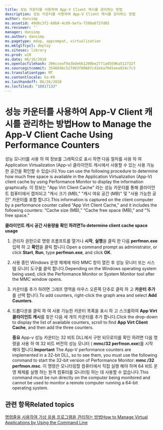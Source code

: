 ```yaml
---
title: 성능 카운터를 사용하여 App-V Client 캐시를 관리하는 방법
description: 성능 카운터를 사용하여 App-V Client 캐시를 관리하는 방법
author: dansimp
ms.assetid: 49d6c3f2-68b8-4c69-befa-7598a8737d05
ms.reviewer: ''
manager: dansimp
ms.author: dansimp
ms.pagetype: mdop, appcompat, virtualization
ms.mktglfcycl: deploy
ms.sitesec: library
ms.prod: w10
ms.date: 06/16/2016
ms.openlocfilehash: 396cceaf9a3bde661200be2771a85596a512732f
ms.sourcegitcommit: 354664bc527d93f80687cd2eba70d1eea024c7c3
ms.translationtype: MT
ms.contentlocale: ko-KR
ms.lasthandoff: 06/26/2020
ms.locfileid: "10817133"
---
```

# <span data-ttu-id="f63b5-103">성능 카운터를 사용하여 App-V Client 캐시를 관리하는 방법</span><span class="sxs-lookup"><span data-stu-id="f63b5-103">How to Manage the App-V Client Cache Using Performance Counters</span></span>


<span data-ttu-id="f63b5-104">성능 모니터를 사용 하 여 정보를 그래픽으로 표시 하면 다음 절차를 사용 하 여 Application Virtualization (App-v) 클라이언트 캐시에서 사용할 수 있는 사용 가능한 공간을 확인할 수 있습니다.</span><span class="sxs-lookup"><span data-stu-id="f63b5-104">You can use the following procedure to determine how much free space is available in the Application Virtualization (App-V) client cache by using Performance Monitor to display the information graphically.</span></span> <span data-ttu-id="f63b5-105">이 정보는 "App Virt Client Cache" 라는 성능 카운터를 통해 클라이언트 컴퓨터에서 캡처되고 "캐시 크기 (MB)," "캐시 여유 공간 (MB)" 및 "사용 가능한 공간" 카운터를 포함 합니다.</span><span class="sxs-lookup"><span data-stu-id="f63b5-105">This information is captured on the client computer by a performance counter called “App Virt Client Cache,” and it includes the following counters: “Cache size (MB),” “Cache free space (MB),” and “% free space.”</span></span>

**<span data-ttu-id="f63b5-106">클라이언트 캐시 공간 사용량을 확인 하려면</span><span class="sxs-lookup"><span data-stu-id="f63b5-106">To determine client cache space usage</span></span>**

1.  <span data-ttu-id="f63b5-107">관리자 권한으로 명령 프롬프트를 열거나 **시작**, **실행**을 클릭 한 다음 **perfmon.exe**입력 하 고 **확인**을 클릭 합니다.</span><span class="sxs-lookup"><span data-stu-id="f63b5-107">Open a command prompt as administrator, or click **Start**, **Run**, type **perfmon.exe**, and click **OK**.</span></span>

2.  <span data-ttu-id="f63b5-108">사용 중인 Windows 운영 체제에 따라 MMC 창이 열린 후 성능 모니터 또는 시스템 모니터 도구를 클릭 합니다.</span><span class="sxs-lookup"><span data-stu-id="f63b5-108">Depending on the Windows operating system being used, click the Performance Monitor or System Monitor tool after the MMC window opens.</span></span>

3.  <span data-ttu-id="f63b5-109">카운터를 추가 하려면 그래프 영역을 마우스 오른쪽 단추로 클릭 하 고 **카운터 추가**를 선택 합니다.</span><span class="sxs-lookup"><span data-stu-id="f63b5-109">To add counters, right-click the graph area and select **Add Counters**.</span></span>

4.  <span data-ttu-id="f63b5-110">드롭다운을 클릭 하 여 사용 가능한 카운터 목록을 표시 하 고 스크롤하여 **App Virt 클라이언트 캐시**를 찾은 다음 세 개의 카운터를 추가 합니다.</span><span class="sxs-lookup"><span data-stu-id="f63b5-110">Click the drop-down to display the list of available counters, scroll to find **App Virt Client Cache**, and then add the three counters.</span></span>

    <span data-ttu-id="f63b5-111">**중요**  App-v 성능 카운터는 32 비트 DLL에서 구현 되므로이를 확인 하려면 다음 명령을 사용 하 여 32 비트 버전의 성능 모니터 ( **mmc/32 perfmon.exe**)를 시작 해야 합니다.</span><span class="sxs-lookup"><span data-stu-id="f63b5-111">**Important** The App-V performance counters are implemented in a 32-bit DLL, so to see them, you must use the following command to start the 32-bit version of Performance Monitor: **mmc /32 perfmon.msc**.</span></span> <span data-ttu-id="f63b5-112">이 명령은 모니터링할 컴퓨터에서 직접 실행 해야 하며 64 비트 운영 체제를 실행 하는 원격 컴퓨터를 모니터링 하는 데 사용할 수 없습니다.</span><span class="sxs-lookup"><span data-stu-id="f63b5-112">This command must be run directly on the computer being monitored and cannot be used to monitor a remote computer running a 64-bit operating system.</span></span>

     

## <span data-ttu-id="f63b5-113">관련 항목</span><span class="sxs-lookup"><span data-stu-id="f63b5-113">Related topics</span></span>


[<span data-ttu-id="f63b5-114">명령줄을 사용하여 가상 응용 프로그램을 관리하는 방법</span><span class="sxs-lookup"><span data-stu-id="f63b5-114">How to Manage Virtual Applications by Using the Command Line</span></span>](how-to-manage-virtual-applications-by-using-the-command-line.md)

 

 





